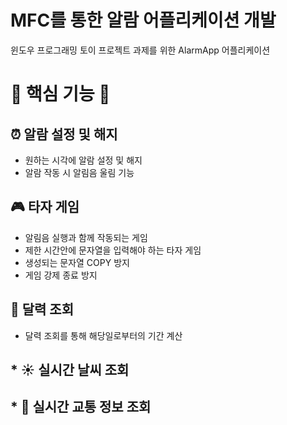 # **MFC를 통한 알람 어플리케이션 개발**
  
윈도우 프로그래밍 토이 프로젝트 과제를  위한 AlarmApp 어플리케이션
</hr> </hr>

# 🔳 핵심 기능 🔳
## :alarm_clock: 알람 설정 및 해지
* 원하는 시각에 알람 설정 및 해지
* 알람 작동 시 알림음 울림 기능
## :video_game: 타자 게임
* 알림음 실행과 함께 작동되는 게임
* 제한 시간안에 문자열을 입력해야 하는 타자 게임
* 생성되는 문자열 COPY 방지
* 게임 강제 종료 방지 
## :calendar: 달력 조회
* 달력 조회를 통해 해당일로부터의 기간 계산
## * :sunny: 실시간 날씨 조회
## * :bus: 실시간 교통 정보 조회
